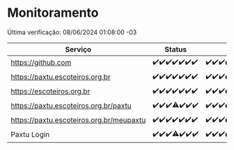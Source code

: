 # Monitoramento

Última verificação: 08/06/2024 01:08:00 -03

|Serviço|Status|Últimas 24h|
|---|---|---|
|https://github.com|<span title="2024-06-01: OK=24">✔️</span><span title="2024-06-02: OK=24">✔️</span><span title="2024-06-03: OK=24">✔️</span><span title="2024-06-04: OK=24">✔️</span><span title="2024-06-05: OK=24">✔️</span><span title="2024-06-06: OK=24">✔️</span><span title="2024-06-07: OK=4">✔️</span>|<span title="07/06/2024 01:09:00 -03 : 200">✔️</span><span title="07/06/2024 02:07:00 -03 : 200">✔️</span><span title="07/06/2024 03:10:00 -03 : 200">✔️</span><span title="07/06/2024 04:06:00 -03 : 200">✔️</span><span title="07/06/2024 05:09:00 -03 : 200">✔️</span><span title="07/06/2024 06:07:00 -03 : 200">✔️</span><span title="07/06/2024 07:07:00 -03 : 200">✔️</span><span title="07/06/2024 08:06:00 -03 : 200">✔️</span><span title="07/06/2024 09:14:00 -03 : 200">✔️</span><span title="07/06/2024 10:09:00 -03 : 200">✔️</span><span title="07/06/2024 11:06:00 -03 : 200">✔️</span><span title="07/06/2024 12:07:00 -03 : 200">✔️</span><span title="07/06/2024 13:07:00 -03 : 200">✔️</span><span title="07/06/2024 14:06:00 -03 : 200">✔️</span><span title="07/06/2024 15:10:00 -03 : 200">✔️</span><span title="07/06/2024 16:04:00 -03 : 200">✔️</span><span title="07/06/2024 17:07:00 -03 : 200">✔️</span><span title="07/06/2024 18:08:00 -03 : 200">✔️</span><span title="07/06/2024 19:06:00 -03 : 200">✔️</span><span title="07/06/2024 20:07:00 -03 : 200">✔️</span><span title="07/06/2024 21:33:00 -03 : 200">✔️</span><span title="07/06/2024 22:51:00 -03 : 200">✔️</span><span title="07/06/2024 23:24:00 -03 : 200">✔️</span><span title="08/06/2024 00:07:00 -03 : 200">✔️</span><span title="08/06/2024 01:08:00 -03 : 200">✔️</span>|
|https://paxtu.escoteiros.org.br|<span title="2024-06-01: OK=24">✔️</span><span title="2024-06-02: OK=24">✔️</span><span title="2024-06-03: OK=24">✔️</span><span title="2024-06-04: OK=24">✔️</span><span title="2024-06-05: OK=24">✔️</span><span title="2024-06-06: OK=24">✔️</span><span title="2024-06-07: OK=4">✔️</span>|<span title="07/06/2024 01:09:00 -03 : 200">✔️</span><span title="07/06/2024 02:07:00 -03 : 200">✔️</span><span title="07/06/2024 03:10:00 -03 : 200">✔️</span><span title="07/06/2024 04:06:00 -03 : 200">✔️</span><span title="07/06/2024 05:09:00 -03 : 200">✔️</span><span title="07/06/2024 06:07:00 -03 : 200">✔️</span><span title="07/06/2024 07:07:00 -03 : 200">✔️</span><span title="07/06/2024 08:06:00 -03 : 200">✔️</span><span title="07/06/2024 09:14:00 -03 : 200">✔️</span><span title="07/06/2024 10:09:00 -03 : 200">✔️</span><span title="07/06/2024 11:06:00 -03 : 200">✔️</span><span title="07/06/2024 12:07:00 -03 : 200">✔️</span><span title="07/06/2024 13:07:00 -03 : 200">✔️</span><span title="07/06/2024 14:06:00 -03 : 200">✔️</span><span title="07/06/2024 15:10:00 -03 : 200">✔️</span><span title="07/06/2024 16:04:00 -03 : 200">✔️</span><span title="07/06/2024 17:07:00 -03 : 200">✔️</span><span title="07/06/2024 18:08:00 -03 : 200">✔️</span><span title="07/06/2024 19:06:00 -03 : 200">✔️</span><span title="07/06/2024 20:07:00 -03 : 200">✔️</span><span title="07/06/2024 21:33:00 -03 : 200">✔️</span><span title="07/06/2024 22:51:00 -03 : 200">✔️</span><span title="07/06/2024 23:24:00 -03 : 200">✔️</span><span title="08/06/2024 00:07:00 -03 : 200">✔️</span><span title="08/06/2024 01:08:00 -03 : 200">✔️</span>|
|https://escoteiros.org.br|<span title="2024-06-01: OK=24">✔️</span><span title="2024-06-02: OK=24">✔️</span><span title="2024-06-03: OK=24">✔️</span><span title="2024-06-04: OK=24">✔️</span><span title="2024-06-05: OK=24">✔️</span><span title="2024-06-06: OK=24">✔️</span><span title="2024-06-07: OK=4">✔️</span>|<span title="07/06/2024 01:09:00 -03 : 200">✔️</span><span title="07/06/2024 02:07:00 -03 : 200">✔️</span><span title="07/06/2024 03:10:00 -03 : 200">✔️</span><span title="07/06/2024 04:06:00 -03 : 200">✔️</span><span title="07/06/2024 05:09:00 -03 : 200">✔️</span><span title="07/06/2024 06:07:00 -03 : 200">✔️</span><span title="07/06/2024 07:07:00 -03 : 200">✔️</span><span title="07/06/2024 08:06:00 -03 : 200">✔️</span><span title="07/06/2024 09:14:00 -03 : 200">✔️</span><span title="07/06/2024 10:09:00 -03 : 200">✔️</span><span title="07/06/2024 11:06:00 -03 : 200">✔️</span><span title="07/06/2024 12:07:00 -03 : 200">✔️</span><span title="07/06/2024 13:07:00 -03 : 200">✔️</span><span title="07/06/2024 14:06:00 -03 : 200">✔️</span><span title="07/06/2024 15:10:00 -03 : 200">✔️</span><span title="07/06/2024 16:04:00 -03 : 200">✔️</span><span title="07/06/2024 17:07:00 -03 : 200">✔️</span><span title="07/06/2024 18:08:00 -03 : 200">✔️</span><span title="07/06/2024 19:06:00 -03 : 200">✔️</span><span title="07/06/2024 20:07:00 -03 : 200">✔️</span><span title="07/06/2024 21:33:00 -03 : 200">✔️</span><span title="07/06/2024 22:51:00 -03 : 200">✔️</span><span title="07/06/2024 23:24:00 -03 : 200">✔️</span><span title="08/06/2024 00:07:00 -03 : 200">✔️</span><span title="08/06/2024 01:08:00 -03 : 200">✔️</span>|
|https://paxtu.escoteiros.org.br/paxtu|<span title="2024-06-01: OK=24">✔️</span><span title="2024-06-02: OK=24">✔️</span><span title="2024-06-03: OK=24">✔️</span><span title="2024-06-04: OK=23, Falhas=1">⚠️</span><span title="2024-06-05: OK=24">✔️</span><span title="2024-06-06: OK=24">✔️</span><span title="2024-06-07: OK=4">✔️</span>|<span title="07/06/2024 01:09:00 -03 : 200">✔️</span><span title="07/06/2024 02:07:00 -03 : 200">✔️</span><span title="07/06/2024 03:10:00 -03 : 200">✔️</span><span title="07/06/2024 04:06:00 -03 : 200">✔️</span><span title="07/06/2024 05:09:00 -03 : 200">✔️</span><span title="07/06/2024 06:07:00 -03 : 200">✔️</span><span title="07/06/2024 07:07:00 -03 : 200">✔️</span><span title="07/06/2024 08:06:00 -03 : 200">✔️</span><span title="07/06/2024 09:14:00 -03 : 200">✔️</span><span title="07/06/2024 10:09:00 -03 : 200">✔️</span><span title="07/06/2024 11:06:00 -03 : 200">✔️</span><span title="07/06/2024 12:07:00 -03 : 200">✔️</span><span title="07/06/2024 13:08:00 -03 : 200">✔️</span><span title="07/06/2024 14:06:00 -03 : 200">✔️</span><span title="07/06/2024 15:10:00 -03 : 200">✔️</span><span title="07/06/2024 16:04:00 -03 : 200">✔️</span><span title="07/06/2024 17:07:00 -03 : 200">✔️</span><span title="07/06/2024 18:08:00 -03 : 200">✔️</span><span title="07/06/2024 19:06:00 -03 : 200">✔️</span><span title="07/06/2024 20:07:00 -03 : 200">✔️</span><span title="07/06/2024 21:33:00 -03 : 200">✔️</span><span title="07/06/2024 22:51:00 -03 : 200">✔️</span><span title="07/06/2024 23:24:00 -03 : 200">✔️</span><span title="08/06/2024 00:07:00 -03 : 200">✔️</span><span title="08/06/2024 01:08:00 -03 : 200">✔️</span>|
|https://paxtu.escoteiros.org.br/meupaxtu|<span title="2024-06-01: OK=24">✔️</span><span title="2024-06-02: OK=24">✔️</span><span title="2024-06-03: OK=24">✔️</span><span title="2024-06-04: OK=24">✔️</span><span title="2024-06-05: OK=24">✔️</span><span title="2024-06-06: OK=24">✔️</span><span title="2024-06-07: OK=4">✔️</span>|<span title="07/06/2024 01:09:00 -03 : 200">✔️</span><span title="07/06/2024 02:07:00 -03 : 200">✔️</span><span title="07/06/2024 03:10:00 -03 : 200">✔️</span><span title="07/06/2024 04:06:00 -03 : 200">✔️</span><span title="07/06/2024 05:09:00 -03 : 200">✔️</span><span title="07/06/2024 06:07:00 -03 : 200">✔️</span><span title="07/06/2024 07:07:00 -03 : 200">✔️</span><span title="07/06/2024 08:06:00 -03 : 200">✔️</span><span title="07/06/2024 09:14:00 -03 : 200">✔️</span><span title="07/06/2024 10:09:00 -03 : 200">✔️</span><span title="07/06/2024 11:06:00 -03 : 200">✔️</span><span title="07/06/2024 12:07:00 -03 : 200">✔️</span><span title="07/06/2024 13:08:00 -03 : 200">✔️</span><span title="07/06/2024 14:06:00 -03 : 200">✔️</span><span title="07/06/2024 15:10:00 -03 : 200">✔️</span><span title="07/06/2024 16:04:00 -03 : 200">✔️</span><span title="07/06/2024 17:07:00 -03 : 200">✔️</span><span title="07/06/2024 18:08:00 -03 : 200">✔️</span><span title="07/06/2024 19:06:00 -03 : 200">✔️</span><span title="07/06/2024 20:07:00 -03 : 200">✔️</span><span title="07/06/2024 21:33:00 -03 : 200">✔️</span><span title="07/06/2024 22:51:00 -03 : 200">✔️</span><span title="07/06/2024 23:24:00 -03 : 200">✔️</span><span title="08/06/2024 00:07:00 -03 : 200">✔️</span><span title="08/06/2024 01:08:00 -03 : 200">✔️</span>|
|Paxtu Login|<span title="2024-06-01: OK=24">✔️</span><span title="2024-06-02: OK=24">✔️</span><span title="2024-06-03: OK=24">✔️</span><span title="2024-06-04: OK=23, Falhas=1">⚠️</span><span title="2024-06-05: OK=24">✔️</span><span title="2024-06-06: OK=24">✔️</span><span title="2024-06-07: OK=4">✔️</span>|<span title="07/06/2024 01:09:00 -03 : 200">✔️</span><span title="07/06/2024 02:07:00 -03 : 200">✔️</span><span title="07/06/2024 03:10:00 -03 : 200">✔️</span><span title="07/06/2024 04:06:00 -03 : 200">✔️</span><span title="07/06/2024 05:09:00 -03 : 200">✔️</span><span title="07/06/2024 06:07:00 -03 : 200">✔️</span><span title="07/06/2024 07:07:00 -03 : 200">✔️</span><span title="07/06/2024 08:06:00 -03 : 200">✔️</span><span title="07/06/2024 09:14:00 -03 : 200">✔️</span><span title="07/06/2024 10:09:00 -03 : 200">✔️</span><span title="07/06/2024 11:06:00 -03 : 200">✔️</span><span title="07/06/2024 12:07:00 -03 : 200">✔️</span><span title="07/06/2024 13:08:00 -03 : 200">✔️</span><span title="07/06/2024 14:06:00 -03 : 200">✔️</span><span title="07/06/2024 15:10:00 -03 : 200">✔️</span><span title="07/06/2024 16:04:00 -03 : 200">✔️</span><span title="07/06/2024 17:07:00 -03 : 200">✔️</span><span title="07/06/2024 18:08:00 -03 : 200">✔️</span><span title="07/06/2024 19:06:00 -03 : 200">✔️</span><span title="07/06/2024 20:07:00 -03 : 200">✔️</span><span title="07/06/2024 21:33:00 -03 : 200">✔️</span><span title="07/06/2024 22:51:00 -03 : 200">✔️</span><span title="07/06/2024 23:24:00 -03 : 200">✔️</span><span title="08/06/2024 00:07:00 -03 : 200">✔️</span><span title="08/06/2024 01:08:00 -03 : 200">✔️</span>|
